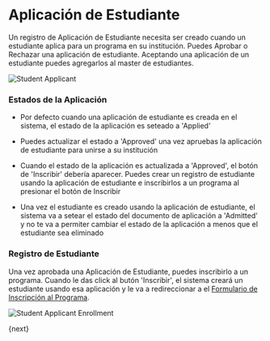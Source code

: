 # Aplicación de Estudiante

Un registro de Aplicación de Estudiante necesita ser creado cuando un estudiante aplica para un programa en su institución.
Puedes Aprobar o Rechazar una aplicación de estudiante. Aceptando una aplicación de un estudiante puedes agregarlos al master de estudiantes.

<img class="screenshot" alt="Student Applicant" src="/docs/assets/img/education/admission/student-applicant.png">

### Estados de la Aplicación

- Por defecto cuando una aplicación de estudiante es creada en el sistema, el estado de la aplicación es seteado a 'Applied'

- Puedes actualizar el estado a 'Approved' una vez apruebas la aplicación de estudiante para unirse a su institución

- Cuando el estado de la aplicación es actualizada a 'Approved', el botón de 'Inscribir' debería aparecer.
	Puedes crear un registro de estudiante usando la aplicación de estudiante e inscribirlos a un programa al presionar el botón de Inscribir

- Una vez el estudiante es creado usando la aplicación de estudiante, el sistema va a setear el estado del documento de aplicación a 'Admitted'
	y no te va a permiter cambiar el estado de la aplicación a menos que el estudiante sea eliminado

### Registro de Estudiante


Una vez aprobada una Aplicación de Estudiante, puedes inscribirlo a un programa. Cuando le das click al butón 'Inscribir',
el sistema creará un estudiante usando esa aplicación y le va a redireccionar a el [Formulario de Inscripción al Programa](/docs/user/manual/es/education/student/program-enrollment.html).

<img class="screenshot" alt="Student Applicant Enrollment" src="/docs/assets/img/education/admission/student-applicant-enroll.png">

{next}
